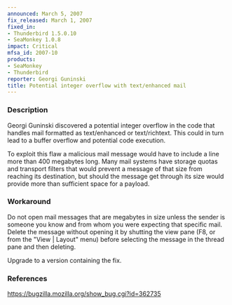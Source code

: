 ```yaml
---
announced: March 5, 2007
fix_released: March 1, 2007
fixed_in:
- Thunderbird 1.5.0.10
- SeaMonkey 1.0.8
impact: Critical
mfsa_id: 2007-10
products:
- SeaMonkey
- Thunderbird
reporter: Georgi Guninski
title: Potential integer overflow with text/enhanced mail
---
```


<h3>Description</h3>

<p>Georgi Guninski discovered a potential integer overflow in the code
that handles mail formatted as text/enhanced or text/richtext. This
could in turn lead to a buffer overflow and potential code execution.</p>

<p>To exploit this flaw a malicious mail message would have to include
a line more than 400 megabytes long. Many mail systems have storage
quotas and transport filters that would prevent a message of that size
from reaching its destination, but should the message get through
its size would provide more than sufficient space for a payload.</p>

<h3>Workaround</h3>

<p>Do not open mail messages that are megabytes in size unless the sender
is someone you know and from whom you were expecting that specific mail.
Delete the message without opening it by shutting the view pane (F8, or
from the "View | Layout" menu) before selecting the message in the thread
pane and then deleting.</p>

<p>Upgrade to a version containing the fix.</p>

<h3>References</h3>

<p><a href="https://bugzilla.mozilla.org/show_bug.cgi?id=362735">
https://bugzilla.mozilla.org/show_bug.cgi?id=362735</a></p>



